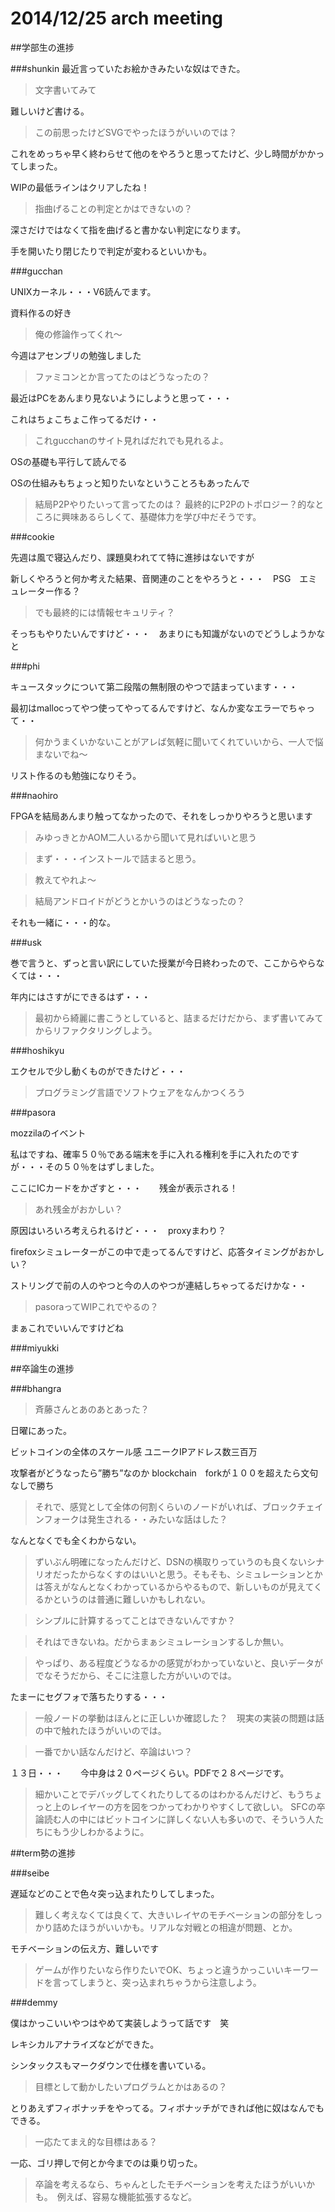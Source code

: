 # 2014/12/25 arch meeting


##学部生の進捗

###shunkin
最近言っていたお絵かきみたいな奴はできた。

>文字書いてみて

難しいけど書ける。

>この前思ったけどSVGでやったほうがいいのでは？

これをめっちゃ早く終わらせて他のをやろうと思ってたけど、少し時間がかかってしまった。

WIPの最低ラインはクリアしたね！

>指曲げることの判定とかはできないの？

深さだけではなくて指を曲げると書かない判定になります。

手を開いたり閉じたりで判定が変わるといいかも。

###gucchan

UNIXカーネル・・・V6読んでます。

資料作るの好き

>俺の修論作ってくれ〜

今週はアセンブリの勉強しました

>ファミコンとか言ってたのはどうなったの？

最近はPCをあんまり見ないようにしようと思って・・・

これはちょこちょこ作ってるだけ・・

>これgucchanのサイト見ればだれでも見れるよ。

OSの基礎も平行して読んでる

OSの仕組みもちょっと知りたいなということろもあったんで

>結局P2Pやりたいって言ってたのは？
>最終的にP2Pのトポロジー？的なところに興味あるらしくて、基礎体力を学び中だそうです。

###cookie

先週は風で寝込んだり、課題臭われてて特に進捗はないですが

新しくやろうと何か考えた結果、音関連のことをやろうと・・・　PSG　エミュレーター作る？

>でも最終的には情報セキュリティ？

そっちもやりたいんですけど・・・　あまりにも知識がないのでどうしようかなと

###phi

キュースタックについて第二段階の無制限のやつで詰まっています・・・

最初はmallocってやつ使ってやってるんですけど、なんか変なエラーでちゃって・・

>何かうまくいかないことがアレば気軽に聞いてくれていいから、一人で悩まないでね〜

リスト作るのも勉強になりそう。

###naohiro

FPGAを結局あんまり触ってなかったので、それをしっかりやろうと思います

>みゆっきとかAOM二人いるから聞いて見ればいいと思う

>まず・・・インストールで詰まると思う。

>教えてやれよ〜

>結局アンドロイドがどうとかいうのはどうなったの？

それも一緒に・・・的な。

###usk

巻で言うと、ずっと言い訳にしていた授業が今日終わったので、ここからやらなくては・・・

年内にはさすがにできるはず・・・

>最初から綺麗に書こうとしていると、詰まるだけだから、まず書いてみてからリファクタリングしよう。

###hoshikyu

エクセルで少し動くものができたけど・・・

>プログラミング言語でソフトウェアをなんかつくろう

###pasora

mozzilaのイベント

私はですね、確率５０％である端末を手に入れる権利を手に入れたのですが・・・その５０％をはずしました。

ここにICカードをかざすと・・・　　残金が表示される！

>あれ残金がおかしい？

原因はいろいろ考えられるけど・・・　proxyまわり？

firefoxシミュレーターがこの中で走ってるんですけど、応答タイミングがおかしい？

ストリングで前の人のやつと今の人のやつが連結しちゃってるだけかな・・

>pasoraってWIPこれでやるの？

まぁこれでいいんですけどね

###miyukki


##卒論生の進捗

###bhangra

>斉藤さんとあのあとあった？

日曜にあった。

ビットコインの全体のスケール感
ユニークIPアドレス数三百万

攻撃者がどうなったら”勝ち”なのか
blockchain　forkが１００を超えたら文句なしで勝ち

>それで、感覚として全体の何割くらいのノードがいれば、ブロックチェインフォークは発生される・・みたいな話はした？

なんとなくでも全くわからない。

>ずいぶん明確になったんだけど、DSNの横取りっていうのも良くないシナリオだったからなくすのはいいと思う。そもそも、シミュレーションとかは答えがなんとなくわかっているからやるもので、新しいものが見えてくるかというのは普通に難しいかもしれない。

>シンプルに計算するってことはできないんですか？

>それはできないね。だからまぁシミュレーションするしか無い。

>やっぱり、ある程度どうなるかの感覚がわかっていないと、良いデータがでなそうだから、そこに注意した方がいいのでは。

たまーにセグフォで落ちたりする・・・

>一般ノードの挙動はほんとに正しいか確認した？　現実の実装の問題は話の中で触れたほうがいいのでは。

>一番でかい話なんだけど、卒論はいつ？

１３日・・・　　今中身は２０ページくらい。PDFで２８ページです。

>細かいことでデバッグしてくれたりしてるのはわかるんだけど、もうちょっと上のレイヤーの方を図をつかってわかりやすくして欲しい。
>SFCの卒論読む人の中にはビットコインに詳しくない人も多いので、そういう人たちにもう少しわかるように。


##term勢の進捗

###seibe

遅延などのことで色々突っ込まれたりしてしまった。

>難しく考えなくては良くて、大きいレイヤのモチベーションの部分をしっかり詰めたほうがいいかも。リアルな対戦との相違が問題、とか。

モチベーションの伝え方、難しいです

>ゲームが作りたいなら作りたいでOK、ちょっと違うかっこいいキーワードを言ってしまうと、突っ込まれちゃうから注意しよう。

###demmy

僕はかっこいいやつはやめて実装しようって話です　笑

レキシカルアナライズなどができた。

シンタックスもマークダウンで仕様を書いている。

>目標として動かしたいプログラムとかはあるの？

とりあえずフィボナッチをやってる。フィボナッチができれば他に奴はなんでもできる。

>一応たてまえ的な目標はある？

一応、ゴリ押しで何とか今までのは乗り切った。

>卒論を考えるなら、ちゃんとしたモチベーションを考えたほうがいいかも。　例えば、容易な機能拡張するなど。
